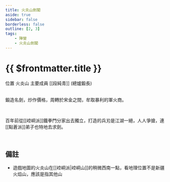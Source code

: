 ```yaml
---
title: 火炎山劍閣
aside: true
sidebar: false
borderless: false
outline: [2, 3]
tags:
    - 陣營
    - 火炎山劍閣
---
```


# {{ $frontmatter.title }}

<InfoList position="right">
	<Info title="陣營資料" :open=true>
		<table>
			<ChTr>
				<ChTd isTitle=true>
					位置
				</ChTd>
				<ChTd>
					火炎山
				</ChTd>
			</ChTr>
            <ChTr>
				<ChTd isTitle=true position='center'>
					主要成員
				</ChTd>
			</ChTr>
			<ChTr>
                <ChTd position='center'>
                    [[段純青]] (總爐鍛長)
                </ChTd>
            </ChTr>
		</table>
	</Info>
</InfoList>

鍛造名劍，炒作價格，周轉於宋金之間，牟取暴利的軍火商。

<br>

百年前從[[崆峒派]]鐵拳門分家出去獨立，打造的兵刃是江湖一絕，人人爭搶，連[[點蒼派]]弟子也特地去求劍。

<br clear="all">

## 備註

- 遊戲地圖的火炎山在[[崆峒派|崆峒山]]的稍微西南一點，看地理位置不是新疆火焰山，應該是指其他山